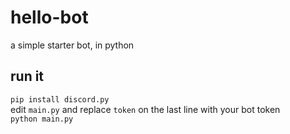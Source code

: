 # hello-bot
a simple starter bot, in python  

## run it
`pip install discord.py`  
edit `main.py` and replace `token` on the last line with your bot token  
`python main.py`
